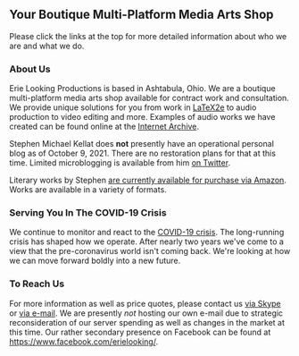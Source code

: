 ## Your Boutique Multi-Platform Media Arts Shop

Please click the links at the top for more detailed information about who we are and what we do.

### About Us

Erie Looking Productions is based in Ashtabula, Ohio.  We are a boutique multi-platform media arts shop available for contract work and consultation.  We provide unique solutions for you from work in [LaTeX2e](https://simple.wikipedia.org/wiki/LaTeX) to audio production to video editing and more. Examples of audio works we have created can be found online at the [Internet Archive](https://archive.org/search.php?query=%22Erie%20Looking%20Productions%22&and[]=mediatype%3A%22audio%22).

Stephen Michael Kellat does **not** presently have an operational personal blog as of October 9, 2021.  There are no restoration plans for that at this time.  Limited microblogging is available from him [on Twitter](https://twitter.com/writer_smk).  

Literary works by Stephen [are currently available for purchase via Amazon](https://www.amazon.com/Stephen-Michael-Kellat/e/B085MR8Y8J).  Works are available in a variety of formats.  

### Serving You In The COVID-19 Crisis

We continue to monitor and react to the [COVID-19 crisis](https://simple.wikipedia.org/wiki/COVID-19).  The long-running crisis has shaped how we operate.  After nearly two years we've come to a view that the pre-coronavirus world isn't coming back.  We're looking at how we can move forward boldly into a new future.

### To Reach Us

For more information as well as price quotes, please contact us <a href="skype:stephen.michael.kellat?chat">via Skype</a> or <a href="mailto:ashtabulaecv197@gmail.com">via e-mail</A>.  We are presently *not* hosting our own e-mail due to strategic reconsideration of our server spending as well as changes in the market at this time.  Our rather secondary presence on Facebook can be found at <https://www.facebook.com/erielooking/>.
